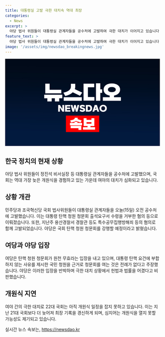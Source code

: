 ```yaml
---
title: 대통령실 고발 극한 대치속 역대 최장
categories:
  - News
excerpt: >
  야당 법사 위원들이 대통령실 관계자들을 공수처에 고발하여 극한 대치가 이어지고 있습니다. 국회는 역대 가장 늦게 개원식을 열어 최장 기록을 갈아치울 가능성도 언급되고 있습니다. 중대한 정치적 분쟁이 이어지고 있으니, 계속해서 주목할 필요가 있습니다.
feature_text: >
  야당 법사 위원들이 대통령실 관계자들을 공수처에 고발하여 극한 대치가 이어지고 있습니다. 국회는 역대 가장 늦게 개원식을 열어 최장 기록을 갈아치울 가능성도 언급되고 있습니다. 중대한 정치적 분쟁이 이어지고 있으니, 계속해서 주목할 필요가 있습니다.
image: '/assets/img/newsdao_breakingnews.jpg'
---
```


<p><img src="/assets/img/newsdao_breakingnews.jpg" alt="flaretime 속보" /></p>

<h2 data-ke-size="size26">한국 정치의 현재 상황</h2>

<p data-ke-size="size16">야당 법사 위원들이 정진석 비서실장 등 대통령실 관계자들을 공수처에 고발했으며, 국회는 역대 가장 늦은 개원식을 경험하고 있는 가운데 여야의 대치가 심화되고 있습니다.</p>

<h2 data-ke-size="size26">상황 개관</h2>

<p data-ke-size="size16">민주당과 조국혁신당 국회 법사위원들이 대통령실 관계자들을 오늘(15일) 오전 공수처에 고발했습니다. 이는 대통령 탄핵 청원 청문회 출석요구서 수령을 거부한 혐의 등으로 이뤄졌습니다. 또한, 지난주 용산경찰서 경찰관 등도 특수공무집행방해죄 등의 혐의로 함께 고발되었습니다. 야당은 국회 탄핵 청원 청문회를 강행할 예정이라고 밝혔습니다.</p>

<h2 data-ke-size="size26">여당과 야당 입장</h2>

<p data-ke-size="size16">여당은 탄핵 청원 청문회가 원천 무효라는 입장을 내고 있으며, 대통령 탄핵 요건에 부합하지 않는 사유를 제시한 국민 청원을 근거로 청문회를 여는 것은 전례가 없다고 주장했습니다. 야당은 이러한 입장을 반박하며 극한 대치 상황에서 헌법과 법률을 어겼다고 비판했습니다.</p>

<h2 data-ke-size="size26">개원식 지연</h2>

<p data-ke-size="size16">여야 간의 극한 대치로 22대 국회는 아직 개원식 일정을 잡지 못하고 있습니다. 이는 지난 21대 국회보다 더 늦어져 최장 기록을 경신하게 되며, 심지어는 개원식을 열지 못할 가능성도 제기되고 있습니다.</p>
실시간 뉴스 속보는, <a href="https://newsdao.kr" rel="dofollow">https://newsdao.kr</a>


